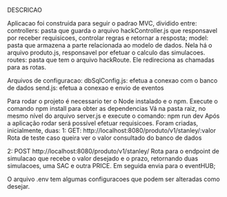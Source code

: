 DESCRICAO

Aplicacao foi construida para seguir o padrao MVC, dividido entre:
controllers: pasta que guarda o arquivo hackController.js que responsavel por
receber requisicoes, controlar regras e retornar a resposta;
model: pasta que armazena a parte relacionada ao modelo de dados. Nela há o
arquivo produto.js, responsavel por efetuar o calculo das simulacoes.
routes: pasta que tem o arquivo hackRoute. Ele redireciona as chamadas para as rotas.

Arquivos de configuracao:
dbSqlConfig.js: efetua a conexao com o banco de dados
send.js: efetua a conexao e envio de eventos

Para rodar o projeto é necessario ter o Node instalado e o npm.
Execute o comando npm install para obter as dependencias
Vá na pasta raiz, no mesmo nível do arquivo server.js e execute o comando: npm run dev
Após a aplicação rodar será possível efetuar requisicoes. Foram criadas, inicialmente, duas:
1: GET: http://localhost:8080/produto/v1/stanley/:valor
Rota de teste caso queira ver o valor consultado do banco de dados

2: POST http://localhost:8080/produto/v1/stanley/
Rota para o endpoint de simulacao que recebe o valor desejado e o prazo, retornando duas simulacoes,
uma SAC e outra PRICE. Em seguida envia para o eventHUB;

O arquivo .env tem algumas configuracoes que podem ser alteradas como desejar.
